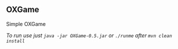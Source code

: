 **OXGame**
--
Simple OXGame

*To run use just `java -jar OXGame-0.5.jar` or `./runme` after `mvn clean install`*